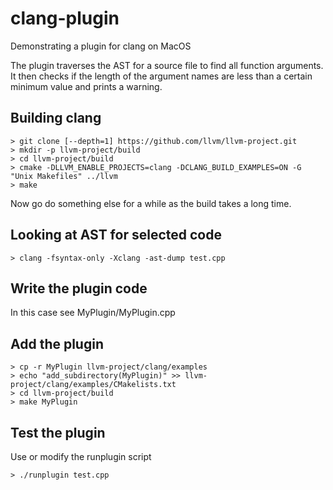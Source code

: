 # clang-plugin
Demonstrating a plugin for clang on MacOS

The plugin traverses the AST for a source file to find all function
arguments. It then checks if the length of the argument names are
less than a certain minimum value and prints a warning.

## Building clang
    > git clone [--depth=1] https://github.com/llvm/llvm-project.git
    > mkdir -p llvm-project/build
    > cd llvm-project/build
    > cmake -DLLVM_ENABLE_PROJECTS=clang -DCLANG_BUILD_EXAMPLES=ON -G "Unix Makefiles" ../llvm
    > make

Now go do something else for a while as the build takes a long time.

## Looking at AST for selected code

    > clang -fsyntax-only -Xclang -ast-dump test.cpp

## Write the plugin code
In this case see MyPlugin/MyPlugin.cpp

## Add the plugin
    > cp -r MyPlugin llvm-project/clang/examples
    > echo "add_subdirectory(MyPlugin)" >> llvm-project/clang/examples/CMakelists.txt
    > cd llvm-project/build
    > make MyPlugin

## Test the plugin
Use or modify the runplugin script

    > ./runplugin test.cpp
